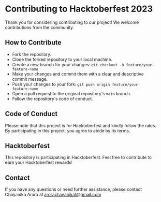 # Contributing to Hacktoberfest 2023

Thank you for considering contributing to our project! We welcome contributions from the community.

## How to Contribute

- Fork the repository.
- Clone the forked repository to your local machine.
- Create a new branch for your changes: `git checkout -b feature/your-feature-name`
- Make your changes and commit them with a clear and descriptive commit message.
- Push your changes to your fork: `git push origin feature/your-feature-name`
- Open a pull request to the original repository's `main` branch.
- Follow the repository's code of conduct.

## Code of Conduct

Please note that this project is for Hacktoberfest and kindly follow the rules. By participating in this project, you agree to abide by its terms.

## Hacktoberfest

This repository is participating in Hacktoberfest. Feel free to contribute to earn your Hacktoberfest rewards!

## Contact

If you have any questions or need further assistance, please contact Chayanika Arora at arorachayanika1@gmail.com

